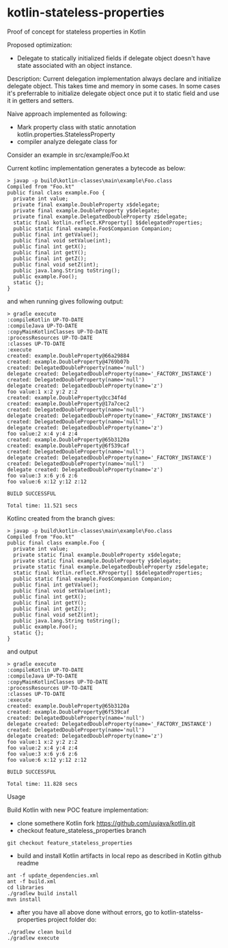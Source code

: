 # kotlin-stateless-properties
Proof of concept for stateless properties in Kotlin

Proposed optimization:
- Delegate to statically initialized fields if delegate object doesn't have state associated with an object instance.

Description:
Current delegation implementation always declare and initialize delegate object.
This takes time and memory in some cases.
In some cases it's preferrable to initialize delegate object once put it to static field and use it in getters and setters.

Naive approach implemented as following:
 - Mark property class with static annotation kotlin.properties.StatelessProperty
 - compiler analyze delegate class for

Consider an example in src/example/Foo.kt

Current kotlinc implementation generates a bytecode as below:
```
> javap -p build\kotlin-classes\main\example\Foo.class
Compiled from "Foo.kt"
public final class example.Foo {
  private int value;
  private final example.DoubleProperty x$delegate;
  private final example.DoubleProperty y$delegate;
  private final example.DelegatedDoubleProperty z$delegate;
  static final kotlin.reflect.KProperty[] $$delegatedProperties;
  public static final example.Foo$Companion Companion;
  public final int getValue();
  public final void setValue(int);
  public final int getX();
  public final int getY();
  public final int getZ();
  public final void setZ(int);
  public java.lang.String toString();
  public example.Foo();
  static {};
}
```
and when running gives following output:
```
> gradle execute
:compileKotlin UP-TO-DATE
:compileJava UP-TO-DATE
:copyMainKotlinClasses UP-TO-DATE
:processResources UP-TO-DATE
:classes UP-TO-DATE
:execute
created: example.DoubleProperty@66a29884
created: example.DoubleProperty@4769b07b
created: DelegatedDoubleProperty(name='null')
delegate created: DelegatedDoubleProperty(name='_FACTORY_INSTANCE')
created: DelegatedDoubleProperty(name='null')
delegate created: DelegatedDoubleProperty(name='z')
foo value:1 x:2 y:2 z:2
created: example.DoubleProperty@cc34f4d
created: example.DoubleProperty@17a7cec2
created: DelegatedDoubleProperty(name='null')
delegate created: DelegatedDoubleProperty(name='_FACTORY_INSTANCE')
created: DelegatedDoubleProperty(name='null')
delegate created: DelegatedDoubleProperty(name='z')
foo value:2 x:4 y:4 z:4
created: example.DoubleProperty@65b3120a
created: example.DoubleProperty@6f539caf
created: DelegatedDoubleProperty(name='null')
delegate created: DelegatedDoubleProperty(name='_FACTORY_INSTANCE')
created: DelegatedDoubleProperty(name='null')
delegate created: DelegatedDoubleProperty(name='z')
foo value:3 x:6 y:6 z:6
foo value:6 x:12 y:12 z:12

BUILD SUCCESSFUL

Total time: 11.521 secs
```

Kotlinc created from the branch gives:
```
> javap -p build\kotlin-classes\main\example\Foo.class
Compiled from "Foo.kt"
public final class example.Foo {
  private int value;
  private static final example.DoubleProperty x$delegate;
  private static final example.DoubleProperty y$delegate;
  private static final example.DelegatedDoubleProperty z$delegate;
  static final kotlin.reflect.KProperty[] $$delegatedProperties;
  public static final example.Foo$Companion Companion;
  public final int getValue();
  public final void setValue(int);
  public final int getX();
  public final int getY();
  public final int getZ();
  public final void setZ(int);
  public java.lang.String toString();
  public example.Foo();
  static {};
}
```
and output
```
> gradle execute
:compileKotlin UP-TO-DATE
:compileJava UP-TO-DATE
:copyMainKotlinClasses UP-TO-DATE
:processResources UP-TO-DATE
:classes UP-TO-DATE
:execute
created: example.DoubleProperty@65b3120a
created: example.DoubleProperty@6f539caf
created: DelegatedDoubleProperty(name='null')
delegate created: DelegatedDoubleProperty(name='_FACTORY_INSTANCE')
created: DelegatedDoubleProperty(name='null')
delegate created: DelegatedDoubleProperty(name='z')
foo value:1 x:2 y:2 z:2
foo value:2 x:4 y:4 z:4
foo value:3 x:6 y:6 z:6
foo value:6 x:12 y:12 z:12

BUILD SUCCESSFUL

Total time: 11.828 secs
```

Usage

Build Kotlin with new POC feature implementation:
- clone somethere Kotlin fork https://github.com/uujava/kotlin.git
- checkout feature_stateless_properties branch
```
git checkout feature_stateless_properties
```
- build and install Kotlin artifacts in local repo as described in Kotlin github readme
```
ant -f update_dependencies.xml
ant -f build.xml
cd libraries
./gradlew build install
mvn install
```
- after you have all above done without errors, go to kotlin-statelss-properties project folder do:
```
./gradlew clean build
./gradlew execute
```
